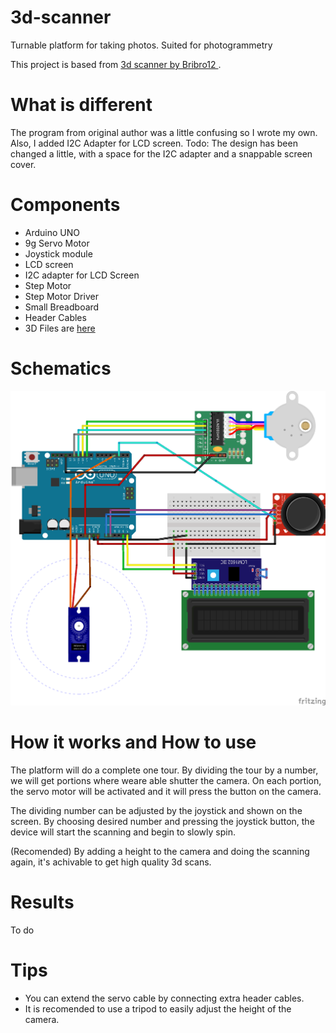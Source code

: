 # 3d-scanner
 Turnable platform for taking photos. Suited for photogrammetry

This project is based from [3d scanner by Bribro12 ](https://www.thingiverse.com/thing:3958326).
# What is different

The program from original author was a little confusing so I wrote my own. Also, I added I2C Adapter for LCD screen. 
Todo: The design has been changed a little, with a space for the I2C adapter and a snappable screen cover.

# Components
- Arduino UNO
- 9g Servo Motor
- Joystick module
- LCD screen
- I2C adapter for LCD Screen
- Step Motor
- Step Motor Driver
- Small Breadboard
- Header Cables
- 3D Files are [here]()

# Schematics
![schematic](3d_Scanner_bb.png)


# How it works and How to use

The platform will do a complete one tour. By dividing the tour by a number, we will get portions where weare able shutter the camera. On each portion, the servo motor will be activated and it will press the button on the camera.

The dividing number can be adjusted by the joystick and shown on the screen. By choosing desired number and pressing the joystick button, the device will start the scanning and begin to slowly spin.

(Recomended) By adding a height to the camera and doing the scanning again, it's achivable to get high quality 3d scans.

# Results

To do 

# Tips

- You can extend the servo cable by connecting extra header cables.
- It is recomended to use a tripod to easily adjust the height of the camera.